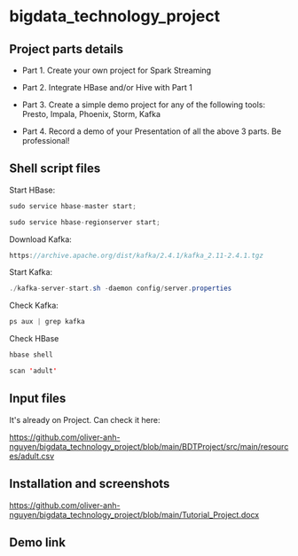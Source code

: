 # bigdata_technology_project

## Project parts details

- Part 1. Create your own project for Spark Streaming

- Part 2. Integrate HBase and/or Hive with Part 1
  
- Part 3. Create a simple demo project for any of the following tools: Presto, Impala, Phoenix, Storm, Kafka
  
- Part 4. Record a demo of your Presentation of all the above 3 parts. Be professional!

## Shell script files 

Start HBase: 

```java
sudo service hbase-master start;
```
```java
sudo service hbase-regionserver start;
```
Download Kafka: 
```java
https://archive.apache.org/dist/kafka/2.4.1/kafka_2.11-2.4.1.tgz
```
Start Kafka:
```java
./kafka-server-start.sh -daemon config/server.properties
```
Check Kafka:
```java
ps aux | grep kafka
```
Check HBase
```java
hbase shell
```
```java
scan 'adult'
```

## Input files 
It's already on Project. Can check it here:

https://github.com/oliver-anh-nguyen/bigdata_technology_project/blob/main/BDTProject/src/main/resources/adult.csv

## Installation and screenshots

https://github.com/oliver-anh-nguyen/bigdata_technology_project/blob/main/Tutorial_Project.docx

## Demo link
